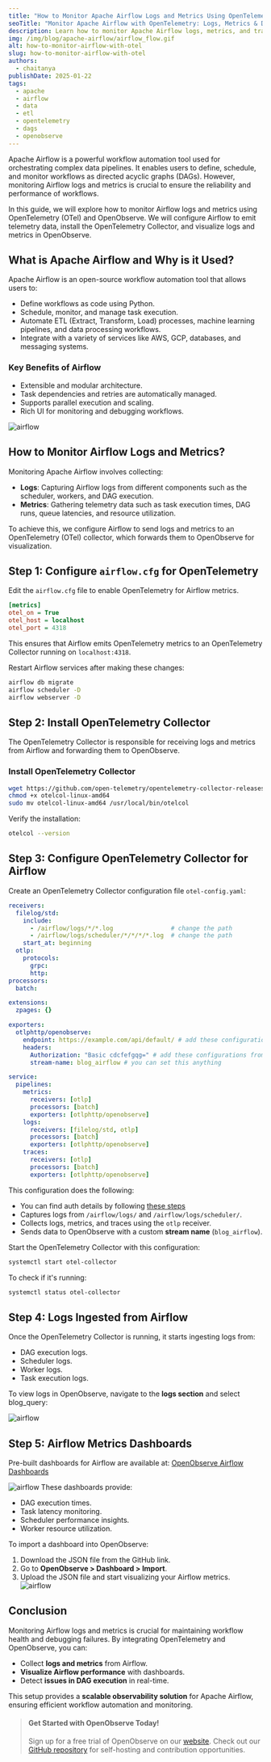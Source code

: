 ```yaml
---
title: "How to Monitor Apache Airflow Logs and Metrics Using OpenTelemetry"
seoTitle: "Monitor Apache Airflow with OpenTelemetry: Logs, Metrics & Dashboards"
description: Learn how to monitor Apache Airflow logs, metrics, and traces using OpenTelemetry and OpenObserve. Set up Airflow logging, configure OpenTelemetry, and visualize insights with pre-built dashboards.
img: /img/blog/apache-airflow/airflow_flow.gif
alt: how-to-monitor-airflow-with-otel
slug: how-to-monitor-airflow-with-otel
authors: 
  - chaitanya
publishDate: 2025-01-22
tags:
  - apache
  - airflow
  - data
  - etl
  - opentelemetry
  - dags
  - openobserve
---
```


Apache Airflow is a powerful workflow automation tool used for orchestrating complex data pipelines. It enables users to define, schedule, and monitor workflows as directed acyclic graphs (DAGs). However, monitoring Airflow logs and metrics is crucial to ensure the reliability and performance of workflows.

In this guide, we will explore how to monitor Airflow logs and metrics using OpenTelemetry (OTel) and OpenObserve. We will configure Airflow to emit telemetry data, install the OpenTelemetry Collector, and visualize logs and metrics in OpenObserve.

## What is Apache Airflow and Why is it Used?

Apache Airflow is an open-source workflow automation tool that allows users to:
- Define workflows as code using Python.
- Schedule, monitor, and manage task execution.
- Automate ETL (Extract, Transform, Load) processes, machine learning pipelines, and data processing workflows.
- Integrate with a variety of services like AWS, GCP, databases, and messaging systems.

### Key Benefits of Airflow
- Extensible and modular architecture.  
- Task dependencies and retries are automatically managed.  
- Supports parallel execution and scaling.  
- Rich UI for monitoring and debugging workflows.  

![airflow](/img/blog/apache-airflow/airflow.gif)

## How to Monitor Airflow Logs and Metrics?

Monitoring Apache Airflow involves collecting:
- **Logs**: Capturing Airflow logs from different components such as the scheduler, workers, and DAG execution.
- **Metrics**: Gathering telemetry data such as task execution times, DAG runs, queue latencies, and resource utilization.

To achieve this, we configure Airflow to send logs and metrics to an OpenTelemetry (OTel) collector, which forwards them to OpenObserve for visualization.

## Step 1: Configure `airflow.cfg` for OpenTelemetry

Edit the `airflow.cfg` file to enable OpenTelemetry for Airflow metrics.

```ini
[metrics]
otel_on = True
otel_host = localhost
otel_port = 4318
```

This ensures that Airflow emits OpenTelemetry metrics to an OpenTelemetry Collector running on `localhost:4318`.

Restart Airflow services after making these changes:

```bash
airflow db migrate
airflow scheduler -D
airflow webserver -D
```

## Step 2: Install OpenTelemetry Collector

The OpenTelemetry Collector is responsible for receiving logs and metrics from Airflow and forwarding them to OpenObserve.

### Install OpenTelemetry Collector
```bash
wget https://github.com/open-telemetry/opentelemetry-collector-releases/releases/latest/download/otelcol-linux-amd64
chmod +x otelcol-linux-amd64
sudo mv otelcol-linux-amd64 /usr/local/bin/otelcol
```

Verify the installation:
```bash
otelcol --version
```

## Step 3: Configure OpenTelemetry Collector for Airflow

Create an OpenTelemetry Collector configuration file `otel-config.yaml`:

```yaml
receivers:
  filelog/std:
    include:
      - /airflow/logs/*/*.log                # change the path
      - /airflow/logs/scheduler/*/*/*/*.log  # change the path
    start_at: beginning
  otlp:
    protocols:
      grpc:
      http:
processors:
  batch:

extensions:
  zpages: {}

exporters:
  otlphttp/openobserve:
    endpoint: https://example.com/api/default/ # add these configurations from O2 data source section
    headers:
      Authorization: "Basic cdcfefgqg=" # add these configurations from O2 data source section
      stream-name: blog_airflow # you can set this anything

service:
  pipelines:
    metrics:
      receivers: [otlp]
      processors: [batch]
      exporters: [otlphttp/openobserve]
    logs:
      receivers: [filelog/std, otlp]
      processors: [batch]
      exporters: [otlphttp/openobserve]
    traces:
      receivers: [otlp]
      processors: [batch]
      exporters: [otlphttp/openobserve]
```

This configuration does the following:

- You can find auth details by following [these steps](https://openobserve.ai/blog/how-to-monitor-aerospike-database#installation-of-opentelemetry-collector-contrib)
- Captures logs from `/airflow/logs/` and `/airflow/logs/scheduler/`.  
- Collects logs, metrics, and traces using the `otlp` receiver.  
- Sends data to OpenObserve with a custom **stream name** (`blog_airflow`).  

Start the OpenTelemetry Collector with this configuration:

```bash
systemctl start otel-collector
```

To check if it's running:
```bash
systemctl status otel-collector
```

## Step 4: Logs Ingested from Airflow

Once the OpenTelemetry Collector is running, it starts ingesting logs from:
- DAG execution logs.
- Scheduler logs.
- Worker logs.
- Task execution logs.

To view logs in OpenObserve, navigate to the **logs section** and select blog_query:

![airflow](/img/blog/apache-airflow/logs.png)

## Step 5: Airflow Metrics Dashboards

Pre-built dashboards for Airflow are available at:
[OpenObserve Airflow Dashboards](https://github.com/openobserve/dashboards/tree/main/Airflow)

![airflow](/img/blog/apache-airflow/dashboard.gif)
These dashboards provide:
- DAG execution times.
- Task latency monitoring.
- Scheduler performance insights.
- Worker resource utilization.

To import a dashboard into OpenObserve:
1. Download the JSON file from the GitHub link.
2. Go to **OpenObserve > Dashboard > Import**.
3. Upload the JSON file and start visualizing your Airflow metrics.
![airflow](/img/blog/apache-airflow/import.gif)

## Conclusion

Monitoring Airflow logs and metrics is crucial for maintaining workflow health and debugging failures. By integrating OpenTelemetry and OpenObserve, you can:
- Collect **logs and metrics** from Airflow.  
- **Visualize Airflow performance** with dashboards.  
- Detect **issues in DAG execution** in real-time.  

This setup provides a **scalable observability solution** for Apache Airflow, ensuring efficient workflow automation and monitoring.

> #### Get Started with OpenObserve Today!
> Sign up for a free trial of OpenObserve on our [website](https://openobserve.ai/).
>Check out our [GitHub repository](https://github.com/openobserve) for self-hosting and contribution opportunities.